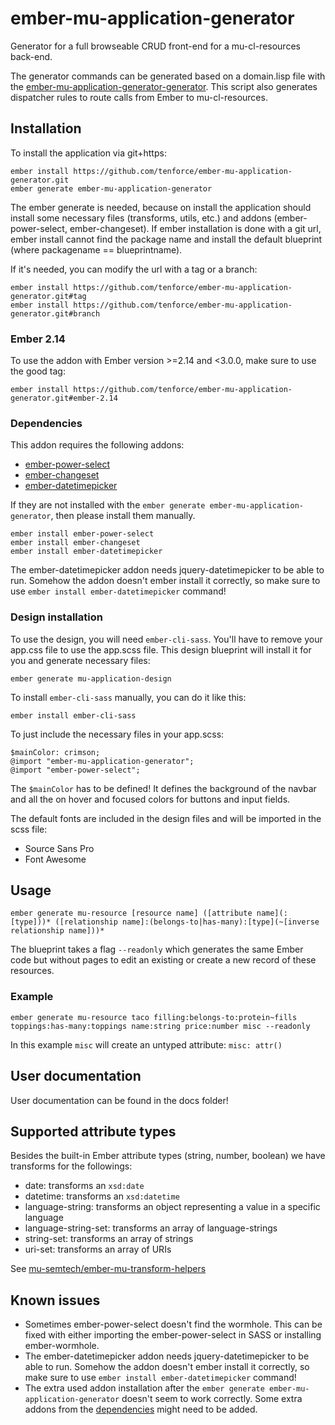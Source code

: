 # ember-mu-application-generator

Generator for a full browseable CRUD front-end for a mu-cl-resources back-end.

The generator commands can be generated based on a domain.lisp file with the [ember-mu-application-generator-generator](https://github.com/tenforce/ember-mu-application-generator-generator). This script also generates dispatcher rules to route calls from Ember to mu-cl-resources.

## Installation

To install the application via git+https:
```
ember install https://github.com/tenforce/ember-mu-application-generator.git
ember generate ember-mu-application-generator
```

The ember generate is needed, because on install the application should install some necessary files (transforms, utils, etc.) and addons (ember-power-select, ember-changeset). If ember installation is done with a git url, ember install cannot find the package name and install the default blueprint (where packagename == blueprintname).

If it's needed, you can modify the url with a tag or a branch:
```
ember install https://github.com/tenforce/ember-mu-application-generator.git#tag
ember install https://github.com/tenforce/ember-mu-application-generator.git#branch
```

### Ember 2.14

To use the addon with Ember version >=2.14 and <3.0.0, make sure to use the good tag:

```
ember install https://github.com/tenforce/ember-mu-application-generator.git#ember-2.14
```

### Dependencies

This addon requires the following addons:
- [ember-power-select](https://github.com/cibernox/ember-power-select)
- [ember-changeset](https://github.com/DockYard/ember-changeset)
- [ember-datetimepicker](https://github.com/kellyselden/ember-datetimepicker)

If they are not installed with the `ember generate ember-mu-application-generator`, then please install them manually.

```
ember install ember-power-select
ember install ember-changeset
ember install ember-datetimepicker
```

The ember-datetimepicker addon needs jquery-datetimepicker to be able to run. Somehow the addon doesn't ember install it correctly, so make sure to use `ember install ember-datetimepicker` command!


### Design installation

To use the design, you will need `ember-cli-sass`. You'll have to remove your app.css file to use the app.scss file. This design blueprint will install it  for you and generate necessary files:
```
ember generate mu-application-design
```

To install `ember-cli-sass` manually, you can do it like this:

```
ember install ember-cli-sass
```

To just include the necessary files in your app.scss:
```
$mainColor: crimson;
@import "ember-mu-application-generator";
@import "ember-power-select";
```

The `$mainColor` has to be defined! It defines the background of the navbar and all the on hover and focused colors for buttons and input fields.

The default fonts are included in the design files and will be imported in the scss file:
- Source Sans Pro
- Font Awesome


## Usage

```ember generate mu-resource [resource name] ([attribute name](:[type]))* ([relationship name]:(belongs-to|has-many):[type](~[inverse relationship name]))*```

The blueprint takes a flag `--readonly` which generates the same Ember code but without pages to edit an existing or create a new record of these resources.

### Example

```ember generate mu-resource taco filling:belongs-to:protein~fills toppings:has-many:toppings name:string price:number misc --readonly```

In this example `misc` will create an untyped attribute: `misc: attr()`

## User documentation

User documentation can be found in the docs folder!

## Supported attribute types
Besides the built-in Ember attribute types (string, number, boolean) we have transforms for the followings:

- date: transforms an `xsd:date`
- datetime: transforms an `xsd:datetime`
- language-string: transforms an object representing a value in a specific language
- language-string-set: transforms an array of language-strings
- string-set: transforms an array of strings
- uri-set: transforms an array of URIs

See [mu-semtech/ember-mu-transform-helpers](https://github.com/mu-semtech/ember-mu-transform-helpers)

## Known issues

- Sometimes ember-power-select doesn't find the wormhole. This can be fixed with either importing the ember-power-select in SASS or installing ember-wormhole.
- The ember-datetimepicker addon needs jquery-datetimepicker to be able to run. Somehow the addon doesn't ember install it correctly, so make sure to use `ember install ember-datetimepicker` command!
- The extra used addon installation after the `ember generate ember-mu-application-generator` doesn't seem to work correctly. Some extra addons from the [dependencies](#dependencies) might need to be added.

